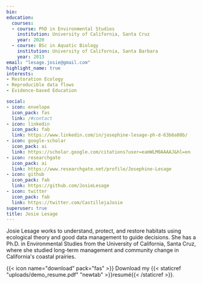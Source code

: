 ```yaml
---
bio: 
education:
  courses:
  - course: PhD in Environmental Studies
    institution: University of California, Santa Cruz
    year: 2020
  - course: BSc in Aquatic Biology
    institution: University of California, Santa Barbara
    year: 2013
email: "lesage.josie@gmail.com"
highlight_name: true
interests:
- Restoration Ecology
- Reproducible data flows
- Evidence-based Education

social:
- icon: envelope
  icon_pack: fas
  link: /#contact
- icon: linkedin
  icon_pack: fab
  link: https://www.linkedin.com/in/josephine-lesage-ph-d-63b6a08b/
- icon: google-scholar
  icon_pack: ai
  link: https://scholar.google.com/citations?user=eamWLM0AAAAJ&hl=en
- icon: researchgate
  icon_pack: ai
  link: https://www.researchgate.net/profile/Josephine-Lesage
- icon: github
  icon_pack: fab
  link: https://github.com/JosieLesage
- icon: twitter
  icon_pack: fab
  link: https://twitter.com/CastillejaJosie
superuser: true
title: Josie Lesage
---
```


Josie Lesage works to understand, protect, and restore habitats using
ecological theory and good data management to guide decisions. She has a
Ph.D. in Environmental Studies from the University of California, Santa
Cruz, where she studied long-term management and community change in
California's coastal prairies.

{{< icon name="download" pack="fas" >}} Download my {{< staticref "uploads/demo_resume.pdf" "newtab" >}}resumé{{< /staticref >}}.
